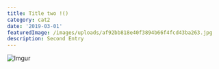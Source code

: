 ```yaml
---
title: Title two !()
category: cat2
date: '2019-03-01'
featuredImage: /images/uploads/af92bb818e40f3894b66f4fcd43ba263.jpg
description: Second Entry
---
```

![Imgur](https://i.imgur.com/IvK9sbK.jpg)
